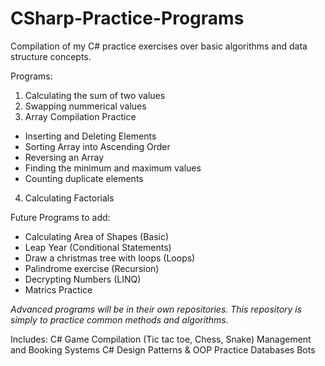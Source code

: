 # CSharp-Practice-Programs
Compilation of my C# practice exercises over basic algorithms and data structure concepts. 

Programs:
1. Calculating the sum of two values
2. Swapping nummerical values 
3. Array Compilation Practice 
- Inserting and Deleting Elements
- Sorting Array into Ascending Order
- Reversing an Array
- Finding the minimum and maximum values
- Counting duplicate elements
4.  Calculating Factorials


Future Programs to add:
- Calculating Area of Shapes (Basic)
- Leap Year (Conditional Statements)
- Draw a christmas tree with loops (Loops)
- Palindrome exercise (Recursion)
- Decrypting Numbers (LINQ)
- Matrics Practice


*Advanced programs will be in their own repositories. This repository is simply to practice common methods and algorithms.*

Includes:
C# Game Compilation (Tic tac toe, Chess, Snake)
Management and Booking Systems
C# Design Patterns & OOP Practice
Databases
Bots
